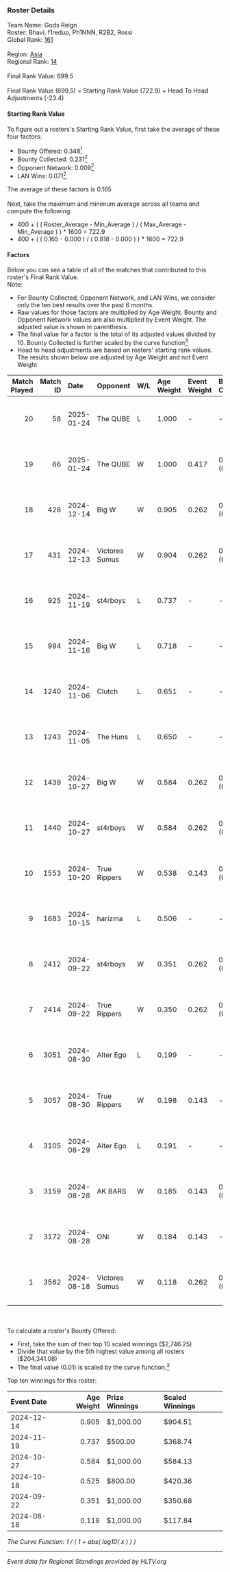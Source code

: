 ### Roster Details<br />
Team Name: Gods Reign<br />
Roster: Bhavi, f1redup, Ph1NNN, R2B2, Rossi<br />
Global Rank: [161](../../standings_global_2025_01_27.md)<br />
<br />
Region: [Asia]( ../../standings_asia_2025_01_27.md)<br />
Regional Rank: [14]( ../../standings_asia_2025_01_27.md)<br />
<br />
Final Rank Value:  699.5<br />
<br />
Final Rank Value (699.5) = Starting Rank Value (722.9) + Head To Head Adjustments (-23.4)<br />

#### Starting Rank Value<br />
To figure out a rosters's Starting Rank Value, first take the average of these four factors:<br />
- Bounty Offered: 0.348[<sup>1</sup>](#table2)
- Bounty Collected: 0.231[<sup>2</sup>](#table1)
- Opponent Network: 0.009[<sup>2</sup>](#table1)
- LAN Wins: 0.071[<sup>2</sup>](#table1)

The average of these factors is 0.165<br />
<br />
Next, take the maximum and minimum average across all teams and compute the following:<br />
- 400 + ( ( Roster_Average - Min_Average ) / ( Max_Average - Min_Average ) ) * 1600 = 722.9
- 400 + ( ( 0.165 - 0.000 ) / ( 0.818 - 0.000 ) ) * 1600 = 722.9


#### Factors<br />
Below you can see a table of all of the matches that contributed to this roster's Final Rank Value.<br />
Note:<br />

- For Bounty Collected, Opponent Network, and LAN Wins, we consider only the ten best results over the past 6 months.
- Raw values for those factors are multiplied by Age Weight. Bounty and Opponent Network values are also multiplied by Event Weight. The adjusted value is shown in parenthesis.
- The final value for a factor is the total of its adjusted values divided by 10. Bounty Collected is further scaled by the curve function[<sup>3</sup>](#curveFunction)
- Head to head adjustments are based on rosters' starting rank values. The results shown below are adjusted by Age Weight and not Event Weight
<span id="table1"></span><br />


| Match Played | Match ID | Date       | Opponent       | W/L | Age Weight | Event Weight | Bounty Collected | Opponent Network | LAN Wins  | H2H Adj. | Roster                                      |
| -: | -: | :- | :- | :- | :- | :- | :- | :- | :- | -: | :- |
|           20 |       58 | 2025-01-24 | The QUBE       | L   | 1.000      | -            | -                | -                | -         |   -24.22 | Bhavi, f1redup, Ph1NNN, R2B2, Rossi         |
|           19 |       66 | 2025-01-24 | The QUBE       | W   | 1.000      | 0.417        | 0.000 (0.000)    | 0.056 (0.023)    | 0 (0.000) |     6.77 | Bhavi, f1redup, Ph1NNN, R2B2, Rossi         |
|           18 |      428 | 2024-12-14 | Big W          | W   | 0.905      | 0.262        | 0.008 (0.002)    | 0.123 (0.029)    | 0 (0.000) |    14.62 | Bhavi, f1redup, Ph1NNN, R2B2, Rossi         |
|           17 |      431 | 2024-12-13 | Victores Sumus | W   | 0.904      | 0.262        | 0.000 (0.000)    | -                | 0 (0.000) |     6.76 | Bhavi, f1redup, Ph1NNN, R2B2, Rossi         |
|           16 |      925 | 2024-11-19 | st4rboys       | L   | 0.737      | -            | -                | -                | -         |   -13.32 | Bhavi, f1redup, Ph1NNN, R2B2, Rossi         |
|           15 |      984 | 2024-11-16 | Big W          | L   | 0.718      | -            | -                | -                | -         |   -11.32 | Bhavi, f1redup, Ph1NNN, R2B2, Rossi         |
|           14 |     1240 | 2024-11-06 | Clutch         | L   | 0.651      | -            | -                | -                | -         |   -14.65 | Bhavi, f1redup, Ph1NNN, R2B2, Rossi         |
|           13 |     1243 | 2024-11-05 | The Huns       | L   | 0.650      | -            | -                | -                | -         |    -2.75 | Bhavi, f1redup, Ph1NNN, R2B2, Rossi         |
|           12 |     1439 | 2024-10-27 | Big W          | W   | 0.584      | 0.262        | 0.008 (0.001)    | 0.123 (0.019)    | 0 (0.000) |     8.86 | Bhavi, f1redup, Ph1NNN, R2B2, reV3nnnn      |
|           11 |     1440 | 2024-10-27 | st4rboys       | W   | 0.584      | 0.262        | 0.004 (0.001)    | 0.061 (0.009)    | 0 (0.000) |     7.37 | Bhavi, f1redup, Ph1NNN, R2B2, reV3nnnn      |
|           10 |     1553 | 2024-10-20 | True Rippers   | W   | 0.538      | 0.143        | 0.000 (0.000)    | 0.032 (0.002)    | 1 (0.538) |     3.74 | Bhavi, f1redup, Ph1NNN, R2B2, reV3nnnn      |
|            9 |     1683 | 2024-10-15 | harizma        | L   | 0.506      | -            | -                | -                | -         |    -8.05 | Bhavi, f1redup, Ph1NNN, R2B2, reV3nnnn      |
|            8 |     2412 | 2024-09-22 | st4rboys       | W   | 0.351      | 0.262        | 0.004 (0.000)    | 0.061 (0.006)    | 0 (0.000) |     4.54 | 1nhuman, Bhavi, Ph1NNN, R2B2, reV3nnnn      |
|            7 |     2414 | 2024-09-22 | True Rippers   | W   | 0.350      | 0.262        | 0.000 (0.000)    | 0.032 (0.003)    | 0 (0.000) |     2.46 | 1nhuman, Bhavi, Ph1NNN, R2B2, reV3nnnn      |
|            6 |     3051 | 2024-08-30 | Alter Ego      | L   | 0.199      | -            | -                | -                | -         |    -4.75 | Bhavi, f1redup, Mcg!LLzZz, Ph1NNN, reV3nnnn |
|            5 |     3057 | 2024-08-30 | True Rippers   | W   | 0.198      | 0.143        | -                | 0.032 (0.001)    | 0 (0.000) |     1.38 | Bhavi, f1redup, Mcg!LLzZz, Ph1NNN, reV3nnnn |
|            4 |     3105 | 2024-08-29 | Alter Ego      | L   | 0.191      | -            | -                | -                | -         |    -4.62 | Bhavi, f1redup, Ph1NNN, R2B2, reV3nnnn      |
|            3 |     3159 | 2024-08-28 | AK BARS        | W   | 0.185      | 0.143        | 0.020 (0.001)    | 0.010 (0.000)    | 0 (0.000) |     1.78 | Bhavi, f1redup, Ph1NNN, R2B2, reV3nnnn      |
|            2 |     3172 | 2024-08-28 | ONi            | W   | 0.184      | 0.143        | -                | 0.031 (0.001)    | -         |     1.10 | Bhavi, f1redup, Ph1NNN, R2B2, reV3nnnn      |
|            1 |     3562 | 2024-08-18 | Victores Sumus | W   | 0.118      | 0.262        | 0.000 (0.000)    | -                | -         |     0.85 | Bhavi, f1redup, Ph1NNN, R2B2, reV3nnnn      |

<br />
<span id="table2"></span><br />
To calculate a roster's Bounty Offered:<br />

- First, take the sum of their top 10 scaled winnings ($2,746.25)
- Divide that value by the 5th highest value among all rosters ($204,341.08)
- The final value (0.01) is scaled by the curve function.[<sup>3</sup>](#curveFunction)

Top ten winnings for this roster:<br />

| Event Date | Age Weight | Prize Winnings | Scaled Winnings |
| :- | -: | :- | :- |
| 2024-12-14 |      0.905 | $1,000.00      | $904.51         |
| 2024-11-19 |      0.737 | $500.00        | $368.74         |
| 2024-10-27 |      0.584 | $1,000.00      | $584.13         |
| 2024-10-18 |      0.525 | $800.00        | $420.36         |
| 2024-09-22 |      0.351 | $1,000.00      | $350.68         |
| 2024-08-18 |      0.118 | $1,000.00      | $117.84         |


<span id="curveFunction"></span>_The Curve Function: 1 / ( 1 + abs( log10( x ) ) )_<br />

---
_Event data for Regional Standings provided by HLTV.org_<br />

